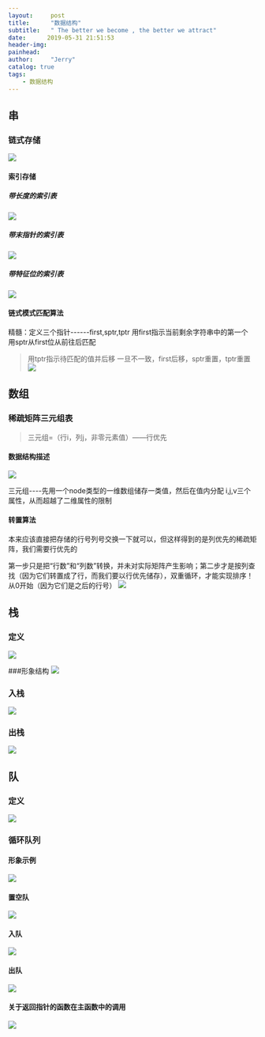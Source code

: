 ```yaml
---
layout:     post
title:      "数据结构"
subtitle:   " The better we become , the better we attract"
date:      2019-05-31 21:51:53
header-img:
painhead:
author:     "Jerry"
catalog: true
tags:
    - 数据结构
---
```



## 串

###  链式存储
  ![](https://img.mubu.com/document_image/8e861bda-52cc-41de-83ff-466746ef2bc2-3245207.jpg)

#### 索引存储

##### 带长度的索引表
![](https://img.mubu.com/document_image/038ea293-fae3-4700-8f17-293c4a3c08f6-3245207.jpg)

##### 带末指针的索引表
   ![](https://img.mubu.com/document_image/95f8b9b8-2979-490d-8136-836ef84d5592-3245207.jpg)
##### 带特征位的索引表
   ![](https://img.mubu.com/document_image/fb1cb70f-cc64-4270-be31-096a9daf7018-3245207.jpg)
####  链式模式匹配算法

   精髓：定义三个指针------first,sptr,tptr
   用first指示当前剩余字符串中的第一个
   用sptr从first位从前往后匹配
  >用tptr指示待匹配的值并后移
  一旦不一致，first后移，sptr重置，tptr重置
  ![](https://img.mubu.com/document_image/3e78d3b4-f091-44f3-9880-8c461da739c4-3245207.jpg)
## 数组

### 稀疏矩阵三元组表

 >三元组=（行i，列j，非零元素值）——行优先

#### 数据结构描述
![](https://img.mubu.com/document_image/b4a6e555-b7dc-4efd-936d-e1f2d803047f-3245207.jpg)

三元组----先用一个node类型的一维数组储存一类值，然后在值内分配 i,j,v三个属性，从而超越了二维属性的限制

#### 转置算法

   本来应该直接把存储的行号列号交换一下就可以，但这样得到的是列优先的稀疏矩阵，我们需要行优先的

   第一步只是把“行数”和“列数”转换，并未对实际矩阵产生影响；第二步才是按列查找（因为它们转置成了行，而我们要以行优先储存），双重循环，才能实现排序！从0开始（因为它们是之后的行号）
  ![](https://img.mubu.com/document_image/1937b2ff-1c4a-4f04-b0d5-08a2ff50968a-3245207.jpg)
## 栈

### 定义
 ![](https://img.mubu.com/document_image/f4eecf57-f98b-4f6f-955b-d466ed2d49ff-3245207.jpg)

 ###形象结构
      ![](https://img.mubu.com/document_image/68a09350-4192-432b-a6c0-4817e85b19a6-3245207.jpg)
### 入栈
 ![](https://img.mubu.com/document_image/a0413bd9-e342-4dc6-b8d2-3069f89e2d2f-3245207.jpg)
### 出栈
![](https://img.mubu.com/document_image/c21ef859-ed45-4bc1-baf7-0fd273c75cd2-3245207.jpg)

## 队
### 定义
 ![](https://img.mubu.com/document_image/d647ecdd-13cc-4c30-9ea4-b7ef116636d5-3245207.jpg)

### 循环队列

#### 形象示例  
![](https://img.mubu.com/document_image/2650eba0-a135-4454-9b36-077dd79f21ea-3245207.jpg)
    
#### 置空队
![](https://img.mubu.com/document_image/60049f5e-5401-4268-9191-50d9fa874756-3245207.jpg)
#### 入队
![](https://img.mubu.com/document_image/8aeaa621-2ae5-4a4e-8994-af0b7da6c5dd-3245207.jpg)
#### 出队
![](https://img.mubu.com/document_image/3c711182-1e72-4004-8981-188f27ec287e-3245207.jpg)
#### 关于返回指针的函数在主函数中的调用
![](https://img.mubu.com/document_image/74b2007d-9014-4305-92ad-1e8cfe94395b-3245207.jpg)

